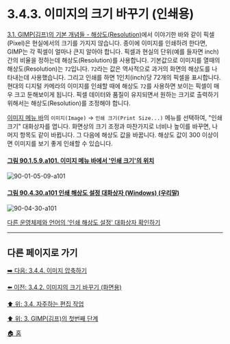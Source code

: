 # 3.4.3. 이미지의 크기 바꾸기 (인쇄용)
[3.1. GIMP(김프)의 기본 개념들 - 해상도(Resolution)](./03-01-basic-concepts.md#해상도resolution)에서 이야기한 바와 같이 픽셀(Pixel)은 현실에서의 크기를 가지지 않습니다. 종이에 이미지를 인쇄하려 한다면, GIMP는 각 픽셀이 얼마나 큰지 알아야 합니다. 픽셀과 현실의 단위(예를 들자면 inch)간의 비율을 정하는데 해상도(Resolution)를 사용합니다. 기본값으로 이미지를 열때의 해상도(Resolution)는 `72`입니다. `72`라는 값은 역사적으로 과거의 화면의 해상도를 나타내는데 사용했습니다. 그리고 인쇄를 하면 1인치(inch)당 72개의 픽셀을 표시합니다. 현대의 디지털 카메라의 이미지를 인쇄할 때에 해상도 `72`를 사용하면 보이는 픽셀이 매우 크고 둔해보이게 됩니다. 픽셀 데이터와 품질이 유지되면서 원하는 크기로 출력하기 위해서는 해상도(Resolution)를 조정해야 합니다. 

[이미지 메뉴 바](./19-glossaryx-image_menu_bar.md)의 `이미지(Image)` → `인쇄 크기(Print Size...)` 메뉴를 선택하여, "인쇄 크기" 대화상자를 엽니다. 화면상의 크기 조정과 마찬가지로 너비나 높이를 바꾸면, 나머지 항목도 같이 바뀝니다. 그 다음에 해상도 값을 바꿉니다. 해상도 값이 300 이상이면 이미지를 보기 좋게 인쇄할 수 있습니다.

<a id="90-01-05-09-a101"></a>

#### [그림 90.1.5.9.a101. 이미지 메뉴 바에서 '인쇄 크기'의 위치](./90-01-05-09-print_size.md#90-01-05-09-a101)
![90-01-05-09-a101](https://github.com/wonder13662/gimp/assets/15767104/e0860f85-9f68-4778-becb-23e3e6d62ac8)

<a id="90-04-30-a101"></a>

#### [그림 90.4.30.a101 인쇄 해상도 설정 대화상자 (Windows) (우리말)](./90-04-0030-set_image_print_resolution.md#90-04-30-a101)
![90-04-30-a101](https://github.com/wonder13662/gimp/assets/15767104/6f4138fe-b944-4a86-bd46-9b30ddd4181c)

[다른 운영체제와 언어의 '인쇄 해상도 설정' 대화상자 확인하기](./90-04-0030-set_image_print_resolution.md#90-04-30-a102)

***

## 다른 페이지로 가기

[➡️ 다음: 3.4.4. 이미지 압축하기](./03-04-04-compressing-images.md)

[⬅️ 이전: 3.4.2. 이미지의 크기 바꾸기 (화면용)](./03-04-02-change-the-size-of-an-image-for-the-screen.md)

[⬆️ 위: 3.4. 자주하는 편집 작업](./03-04-00-common-tasks.md)

[⬆️ 위: 3. GIMP(김프)의 첫번째 단계](./03-00-first-step-with-gimp.md)

[🏠 홈](./00-home.md)
